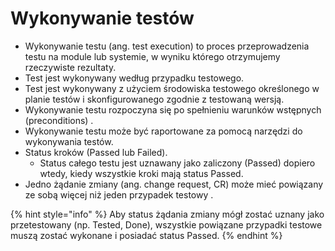 # Wykonywanie testów

* Wykonywanie testu \(ang. test execution\) to proces przeprowadzenia testu na module lub systemie, w wyniku którego otrzymujemy rzeczywiste rezultaty.
* Test jest wykonywany według przypadku testowego.
* Test jest wykonywany z użyciem środowiska testowego określonego w planie testów i skonfigurowanego zgodnie z testowaną wersją.
* Wykonywanie testu rozpoczyna się po spełnieniu warunków wstępnych \(preconditions\) .
* Wykonywanie testu może być raportowane za pomocą narzędzi do wykonywania testów.
* Status kroków \(Passed lub Failed\).
  * Status całego testu jest uznawany jako zaliczony \(Passed\) dopiero wtedy, kiedy wszystkie kroki mają status Passed.
* Jedno żądanie zmiany \(ang. change request, CR\) może mieć powiązany ze sobą więcej niż jeden przypadek testowy .

{% hint style="info" %}
Aby status żądania zmiany mógł zostać uznany jako przetestowany \(np. Tested, Done\), wszystkie powiązane przypadki testowe muszą zostać wykonane i posiadać status Passed.
{% endhint %}

